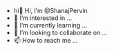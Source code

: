 - hi👋 Hi, I’m @ShanajPervin
- 👀 I’m interested in ...
- 🌱 I’m currently learning ...
- 💞️ I’m looking to collaborate on ...
- 📫 How to reach me ...

<!---
ShanajPervin/ShanajPervin is a ✨ special ✨ repository because its `README.md` (this file) appears on your GitHub profile.
You can click the Preview link to take a look at your changes.
--->
